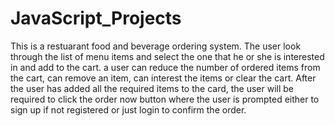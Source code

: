 # JavaScript_Projects
This is a restuarant food and beverage ordering system. The user look through the list of menu items and select the one that he or she is interested in and add to the cart. a user can reduce the number of ordered items from the cart, can remove an item, can interest the items or clear the cart. After the user has added all the required items to the card, the user will be required to click the order now button where the user is prompted either to sign up if not registered or just login to confirm the order.
